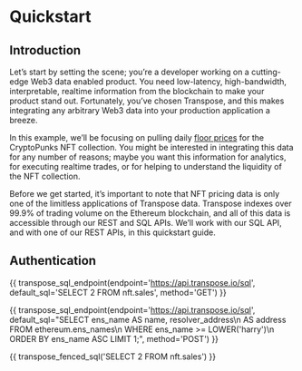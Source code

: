 # Quickstart

## Introduction

Let’s start by setting the scene; you’re a developer working on a cutting-edge Web3 data enabled product.  You need low-latency, high-bandwidth, interpretable, realtime information from the blockchain to make your product stand out.  Fortunately, you’ve chosen Transpose, and this makes integrating any arbitrary Web3 data into your production application a breeze.

In this example, we’ll be focusing on pulling daily [floor prices](https://blog.chain.link/what-is-an-nft-floor-price/) for the CryptoPunks NFT collection.  You might be interested in integrating this data for any number of reasons; maybe you want this information for analytics, for executing realtime trades, or for helping to understand the liquidity of the NFT collection.

Before we get started, it’s important to note that NFT pricing data is only one of the limitless applications of Transpose data.  Transpose indexes over 99.9% of trading volume on the Ethereum blockchain, and all of this data is accessible through our REST and SQL APIs.  We’ll work with our SQL API, and with one of our REST APIs, in this quickstart guide.

## Authentication

{{ transpose_sql_endpoint(endpoint='https://api.transpose.io/sql', default_sql='SELECT 2 FROM nft.sales', method='GET') }}

{{ transpose_sql_endpoint(endpoint='https://api.transpose.io/sql', default_sql="SELECT ens_name AS name, resolver_address\n  AS address FROM ethereum.ens_names\n WHERE ens_name >= LOWER('harry')\n ORDER BY ens_name ASC LIMIT 1;", method='POST') }}

{{ transpose_fenced_sql('SELECT 2 FROM nft.sales') }}
